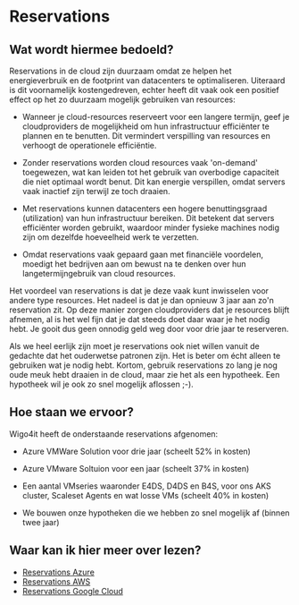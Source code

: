 # Reservations

## Wat wordt hiermee bedoeld?
Reservations in de cloud zijn duurzaam omdat ze helpen het energieverbruik en de footprint van datacenters te optimaliseren. Uiteraard is dit voornamelijk kostengedreven, echter heeft dit vaak ook een positief effect op het zo duurzaam mogelijk gebruiken van resources:

- Wanneer je cloud-resources reserveert voor een langere termijn, geef je cloudproviders de mogelijkheid om hun infrastructuur efficiënter te plannen en te benutten. Dit vermindert verspilling van resources en verhoogt de operationele efficiëntie.

- Zonder reservations worden cloud resources vaak 'on-demand' toegewezen, wat kan leiden tot het gebruik van overbodige capaciteit die niet optimaal wordt benut. Dit kan energie verspillen, omdat servers vaak inactief zijn terwijl ze toch draaien.

- Met reservations kunnen datacenters een hogere benuttingsgraad (utilization) van hun infrastructuur bereiken. Dit betekent dat servers efficiënter worden gebruikt, waardoor minder fysieke machines nodig zijn om dezelfde hoeveelheid werk te verzetten.

- Omdat reservations vaak gepaard gaan met financiële voordelen, moedigt het bedrijven aan om bewust na te denken over hun langetermijngebruik van cloud resources.

Het voordeel van reservations is dat je deze vaak kunt inwisselen voor andere type resources. Het nadeel is dat je dan opnieuw 3 jaar aan zo'n reservation zit. Op deze manier zorgen cloudproviders dat je resources blijft afnemen, al is het wel fijn dat je dat steeds doet daar waar je het nodig hebt. Je gooit dus geen onnodig geld weg door voor drie jaar te reserveren.

Als we heel eerlijk zijn moet je reservations ook niet willen vanuit de gedachte dat het ouderwetse patronen zijn. Het is beter om écht alleen te gebruiken wat je nodig hebt. Kortom, gebruik reservations zo lang je nog oude meuk hebt draaien in de cloud, maar zie het als een hypotheek. Een hypotheek wil je ook zo snel mogelijk aflossen ;-).

## Hoe staan we ervoor?
Wigo4it heeft de onderstaande reservations afgenomen:

- Azure VMWare Solution voor drie jaar (scheelt 52% in kosten)

- Azure VMware Soltuion voor een jaar (scheelt 37% in kosten)

- Een aantal VMseries waaronder E4DS, D4DS en B4S, voor ons AKS cluster, Scaleset Agents en wat losse VMs (scheelt 40% in kosten)

- We bouwen onze hypotheken die we hebben zo snel mogelijk af (binnen twee jaar)

## Waar kan ik hier meer over lezen?
- <a href="https://www.linkedin.com/pulse/reservations-savings-plan-compute-what-you-need-know-buy-wohlfarter-o2s2f/" target="_blank">Reservations Azure</a>
- <a href="https://docs.aws.amazon.com/AWSEC2/latest/UserGuide/ec2-capacity-reservations.html" target="_blank">Reservations AWS</a>
- <a href="https://cloud.google.com/compute/docs/instances/reservations-overview" target="_blank">Reservations Google Cloud</a>